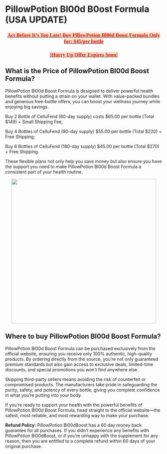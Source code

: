 # PillowPotion Bl00d B0ost Formula (USA UPDATE)

<h3 style="text-align: center;"><a href="https://tinyurl.com/2v89v53y"><strong><span style="background-color: #fce5cd; color: red; font-family: georgia;">Act Before It&rsquo;s Too Late! Buy PillowPotion Bl00d Boost Formula Only for: $45/per bottle</span></strong></a></h3>
<h3 style="text-align: center;"><a href="https://tinyurl.com/2v89v53y"><strong><span style="background-color: #fce5cd; color: red; font-family: georgia;">!Hurry Up Offer Expires Soon!</span></strong></a></h3>
<h2 style="text-align: left;"><strong>What is the Price of PillowPotion Bl00d Boost Formula?</strong></h2>
<p>PillowPotion Bl00d Boost Formula&nbsp;is designed to deliver powerful health benefits without putting a strain on your wallet. With value-packed bundles and generous free-bottle offers, you can boost your wellness journey while enjoying big savings.</p>
<p>Buy 2 Bottle of CelluFend (60-day supply) costs $65.00 per bottle&nbsp;(Total $149) + Small Shipping Fee;</p>
<p>Buy 4 Bottles of CelluFend (90-day supply) $55.00 per bottle (Total $220) + Free Shipping;</p>
<p>Buy 6 Bottles of CelluFend (180-day supply) $45.00 per bottle (Total $270) + Free Shipping.</p>
<p>These flexible plans not only help you save money but also ensure you have the support you need to make PillowPotion Bl00d Boost Formula a consistent part of your health routine.</p>
<div class="separator" style="clear: both; text-align: center;"><a style="margin-left: 1em; margin-right: 1em;" href="https://tinyurl.com/2v89v53y"><img src="https://blogger.googleusercontent.com/img/b/R29vZ2xl/AVvXsEgbJ2KrDGNHtV7djd9RRbb2K_9gUm1Om26i0xgOPB6oZDoIwyy9gJBuaRI18Zw7gvqKo1EgNfWyvAfcoxR1FGVsbJo0KMxEJjpXef_Nw8d2sO9WY3Z7Ch8rtOuSQXAdLgbs27pwI61TdQFJl8-Meqrk8pqruhHHly6Je7I0AwATTNb1La1xxhczJZ2ShoFS/w464-h464/PillowPotion%20Blood%20Boost%20Formula%206.png" alt="" width="464" height="464" border="0" data-original-height="1400" data-original-width="1400" /></a></div>
<h2 style="text-align: left;"><strong>Where to buy PillowPotion Bl00d Boost Formula?</strong></h2>
<p>PillowPotion Bl00d Boost Formula can be purchased exclusively from the official website, ensuring you receive only 100% authentic, high-quality products. By ordering directly from the source, you&rsquo;re not only guaranteed premium standards but also gain access to exclusive deals, limited-time discounts, and special promotions you won&rsquo;t find anywhere else.</p>
<p>Skipping third-party sellers means avoiding the risk of counterfeit or compromised products. The manufacturers take pride in safeguarding the purity, safety, and potency of every bottle, giving you complete confidence in what you&rsquo;re putting into your body.</p>
<p>If you&rsquo;re ready to support your health with the powerful benefits of PillowPotion Bl00d Boost Formula, head straight to the official website&mdash;the safest, most reliable, and most rewarding way to make your purchase.</p>
<p><strong>Refund Policy:</strong> PillowPotion Bl00dBoost has a 60 day money back guarantee for all purchases. If you didn&rsquo;t experience any benefits with PillowPotion Bl00dBoost, or if you&rsquo;re unhappy with the supplement for any reason, then you are entitled to a complete refund within 60 days of your original purchase.</p>
